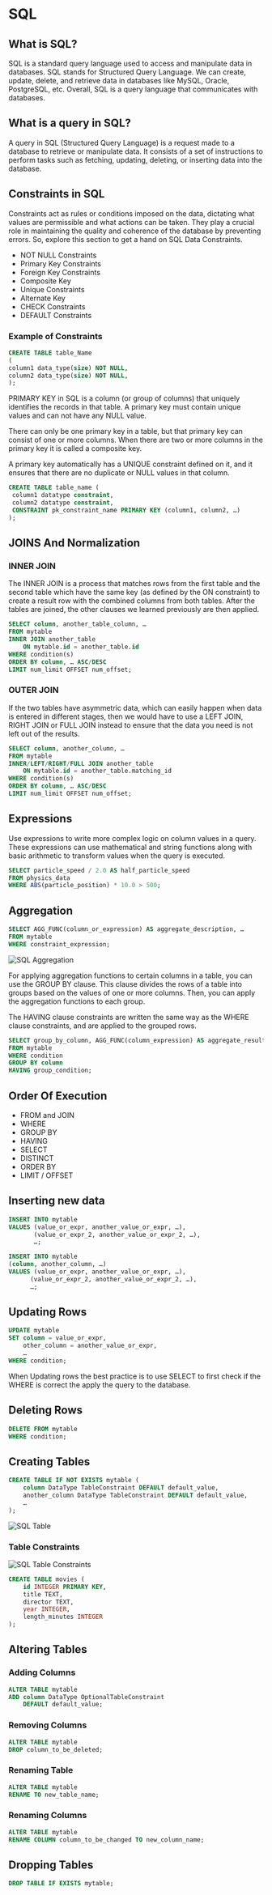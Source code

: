 # SQL

## What is SQL?

SQL is a standard query language used to access and manipulate data in databases. SQL stands for Structured Query Language. We can create, update, delete, and retrieve data in databases like MySQL, Oracle, PostgreSQL, etc. Overall, SQL is a query language that communicates with databases.

## What is a query in SQL?

A query in SQL (Structured Query Language) is a request made to a database to retrieve or manipulate data. It consists of a set of instructions to perform tasks such as fetching, updating, deleting, or inserting data into the database.

## Constraints in SQL

Constraints act as rules or conditions imposed on the data, dictating what values are permissible and what actions can be taken. They play a crucial role in maintaining the quality and coherence of the database by preventing errors. So, explore this section to get a hand on SQL Data Constraints.

- NOT NULL Constraints
- Primary Key Constraints
- Foreign Key Constraints
- Composite Key
- Unique Constraints
- Alternate Key
- CHECK Constraints
- DEFAULT Constraints

### Example of Constraints

```sql
CREATE TABLE table_Name
(
column1 data_type(size) NOT NULL,
column2 data_type(size) NOT NULL,
);

```

PRIMARY KEY in SQL is a column (or group of columns) that uniquely identifies the records in that table. A primary key must contain unique values and can not have any NULL value.

There can only be one primary key in a table, but that primary key can consist of one or more columns. When there are two or more columns in the primary key it is called a composite key.

A primary key automatically has a UNIQUE constraint defined on it, and it ensures that there are no duplicate or NULL values in that column.

```sql
CREATE TABLE table_name (
 column1 datatype constraint,
 column2 datatype constraint,
 CONSTRAINT pk_constraint_name PRIMARY KEY (column1, column2, …)
);
```

## JOINS And Normalization

### INNER JOIN

The INNER JOIN is a process that matches rows from the first table and the second table which have the same key (as defined by the ON constraint) to create a result row with the combined columns from both tables. After the tables are joined, the other clauses we learned previously are then applied.

```sql
SELECT column, another_table_column, …
FROM mytable
INNER JOIN another_table 
    ON mytable.id = another_table.id
WHERE condition(s)
ORDER BY column, … ASC/DESC
LIMIT num_limit OFFSET num_offset;
```

### OUTER JOIN

If the two tables have asymmetric data, which can easily happen when data is entered in different stages, then we would have to use a LEFT JOIN, RIGHT JOIN or FULL JOIN instead to ensure that the data you need is not left out of the results.

```sql
SELECT column, another_column, …
FROM mytable
INNER/LEFT/RIGHT/FULL JOIN another_table 
    ON mytable.id = another_table.matching_id
WHERE condition(s)
ORDER BY column, … ASC/DESC
LIMIT num_limit OFFSET num_offset;
```

## Expressions

Use expressions to write more complex logic on column values in a query. These expressions can use mathematical and string functions along with basic arithmetic to transform values when the query is executed.

```sql
SELECT particle_speed / 2.0 AS half_particle_speed
FROM physics_data
WHERE ABS(particle_position) * 10.0 > 500;
```

## Aggregation

```sql
SELECT AGG_FUNC(column_or_expression) AS aggregate_description, …
FROM mytable
WHERE constraint_expression;
```

![SQL Aggregation](img/agg.png)

For applying aggregation functions to certain columns in a table, you can use the GROUP BY clause. This clause divides the rows of a table into groups based on the values of one or more columns. Then, you can apply the aggregation functions to each group.

The HAVING clause constraints are written the same way as the WHERE clause constraints, and are applied to the grouped rows.
```sql
SELECT group_by_column, AGG_FUNC(column_expression) AS aggregate_result_alias, …
FROM mytable
WHERE condition
GROUP BY column
HAVING group_condition;
```

## Order Of Execution 

- FROM and JOIN
- WHERE
- GROUP BY
- HAVING
- SELECT
- DISTINCT
- ORDER BY
- LIMIT / OFFSET

## Inserting new data

```sql
INSERT INTO mytable
VALUES (value_or_expr, another_value_or_expr, …),
       (value_or_expr_2, another_value_or_expr_2, …),
       …;
```

```sql
INSERT INTO mytable
(column, another_column, …)
VALUES (value_or_expr, another_value_or_expr, …),
      (value_or_expr_2, another_value_or_expr_2, …),
      …;
```

## Updating Rows

```sql
UPDATE mytable
SET column = value_or_expr, 
    other_column = another_value_or_expr, 
    …
WHERE condition;
```

When Updating rows the best practice is to use SELECT to first check if the WHERE is correct the apply the query to the database.

## Deleting Rows

```sql
DELETE FROM mytable
WHERE condition;
```

## Creating Tables

```sql
CREATE TABLE IF NOT EXISTS mytable (
    column DataType TableConstraint DEFAULT default_value,
    another_column DataType TableConstraint DEFAULT default_value,
    …
);
```

![SQL Table](img/types.png)

### Table Constraints

![SQL Table Constraints](img/c.png)

```sql
CREATE TABLE movies (
    id INTEGER PRIMARY KEY,
    title TEXT,
    director TEXT,
    year INTEGER, 
    length_minutes INTEGER
);
```

## Altering Tables

### Adding Columns

```sql
ALTER TABLE mytable
ADD column DataType OptionalTableConstraint 
    DEFAULT default_value;
```

### Removing Columns

```sql
ALTER TABLE mytable
DROP column_to_be_deleted;
```

### Renaming Table

```sql
ALTER TABLE mytable
RENAME TO new_table_name;
```

### Renaming Columns

```sql
ALTER TABLE mytable
RENAME COLUMN column_to_be_changed TO new_column_name;
```

## Dropping Tables

```sql
DROP TABLE IF EXISTS mytable;
```